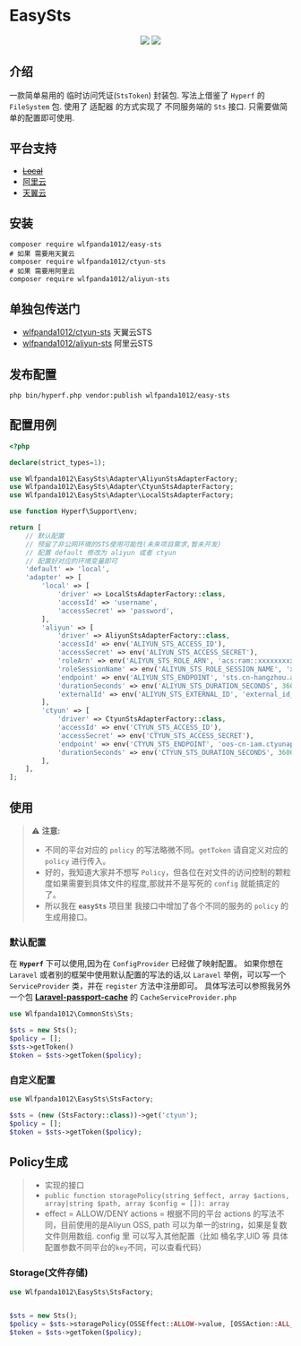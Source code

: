 # EasySts

<p align="center">
  <a href="https://www.php.net"><img src="https://img.shields.io/badge/php-%3E=8.0-brightgreen.svg?maxAge=2592000"></a>
  <a href="https://github.com/swoole/swoole-src"><img src="https://img.shields.io/packagist/dt/wlfpanda1012/aliyun-sts"></a>
</p>

## 介绍

一款简单易用的 临时访问凭证(`StsToken`) 封装包.
写法上借鉴了 `Hyperf` 的 `FileSystem` 包.
使用了 适配器 的方式实现了 不同服务端的 `Sts` 接口.
只需要做简单的配置即可使用.

## 平台支持
- ~~[Local](http://localhost)~~
- [阿里云](https://www.aliyun.com/)
- [天翼云](https://www.ctyun.com/)

## 安装
    
```shell
composer require wlfpanda1012/easy-sts
# 如果 需要用天翼云
composer require wlfpanda1012/ctyun-sts
# 如果 需要用阿里云
composer require wlfpanda1012/aliyun-sts
```
## 单独包传送门
- [wlfpanda1012/ctyun-sts](https://github.com/ShaBaoFa/ctyun-sts) 天翼云STS
- [wlfpanda1012/aliyun-sts](https://github.com/ShaBaoFa/aliyun-sts) 阿里云STS

## 发布配置
    
```shell
php bin/hyperf.php vendor:publish wlfpanda1012/easy-sts
```

## 配置用例

```php
<?php

declare(strict_types=1);

use Wlfpanda1012\EasySts\Adapter\AliyunStsAdapterFactory;
use Wlfpanda1012\EasySts\Adapter\CtyunStsAdapterFactory;
use Wlfpanda1012\EasySts\Adapter\LocalStsAdapterFactory;

use function Hyperf\Support\env;

return [
    // 默认配置
    // 预留了非公网环境的STS使用可能性(未来项目需求,暂未开发)
    // 配置 default 修改为 aliyun 或者 ctyun
    // 配置好对应的环境变量即可
    'default' => 'local',
    'adapter' => [
        'local' => [
            'driver' => LocalStsAdapterFactory::class,
            'accessId' => 'username',
            'accessSecret' => 'password',
        ],
        'aliyun' => [
            'driver' => AliyunStsAdapterFactory::class,
            'accessId' => env('ALIYUN_STS_ACCESS_ID'),
            'accessSecret' => env('ALIYUN_STS_ACCESS_SECRET'),
            'roleArn' => env('ALIYUN_STS_ROLE_ARN', 'acs:ram::xxxxxxxxxxx:role/xxx'),
            'roleSessionName' => env('ALIYUN_STS_ROLE_SESSION_NAME', 'xxxxxxxxxxx'),
            'endpoint' => env('ALIYUN_STS_ENDPOINT', 'sts.cn-hangzhou.aliyuncs.com'),
            'durationSeconds' => env('ALIYUN_STS_DURATION_SECONDS', 3600),
            'externalId' => env('ALIYUN_STS_EXTERNAL_ID', 'external_id_test'),
        ],
        'ctyun' => [
            'driver' => CtyunStsAdapterFactory::class,
            'accessId' => env('CTYUN_STS_ACCESS_ID'),
            'accessSecret' => env('CTYUN_STS_ACCESS_SECRET'),
            'endpoint' => env('CTYUN_STS_ENDPOINT', 'oos-cn-iam.ctyunapi.cn'),
            'durationSeconds' => env('CTYUN_STS_DURATION_SECONDS', 3600),
        ],
    ],
];
```

## 使用





> ⚠️ **注意:**
>
> - 不同的平台对应的 `policy` 的写法略微不同。`getToken` 请自定义对应的 `policy` 进行传入。
> - 好的，我知道大家并不想写 `Policy`，但各位在对文件的访问控制的颗粒度如果需要到具体文件的程度,那就并不是写死的 `config` 就能搞定的了。
> - 所以我在 **`easySts`** 项目里 我接口中增加了各个不同的服务的 `policy` 的生成用接口。

### 默认配置
在 **`Hyperf`** 下可以使用,因为在 `ConfigProvider` 已经做了映射配置。
如果你想在 `Laravel` 或者别的框架中使用默认配置的写法的话,以 `Laravel` 举例，可以写一个 `ServiceProvider` 类，并在 `register` 方法中注册即可。
具体写法可以参照我另外一个包 [**Laravel-passport-cache**](https://github.com/ShaBaoFa/laravel-passport-cache/blob/main/src/CacheServiceProvider.php) 的 `CacheServiceProvider.php`
```php
use Wlfpanda1012\CommonSts\Sts;

$sts = new Sts();
$policy = [];
$sts->getToken()
$token = $sts->getToken($policy);
```

### 自定义配置
```php
use Wlfpanda1012\EasySts\StsFactory;

$sts = (new (StsFactory::class))->get('ctyun');
$policy = [];
$token = $sts->getToken($policy);
```

## Policy生成

> - 实现的接口
> - `public function storagePolicy(string $effect, array $actions, array|string $path, array $config = []): array`
> - effect = ALLOW/DENY actions = 根据不同的平台 actions 的写法不同，目前使用的是Aliyun OSS, path 可以为单一的string，如果是复数文件则用数组. config 里 可以写入其他配置（比如 桶名字,UID 等 具体配置参数不同平台的`key`不同，可以查看代码）

### Storage(文件存储)
```php
use Wlfpanda1012\EasySts\StsFactory;


$sts = new Sts();
$policy = $sts->storagePolicy(OSSEffect::ALLOW->value, [OSSAction::ALL_GET->value], $urls, $config);
$token = $sts->getToken($policy);
```
